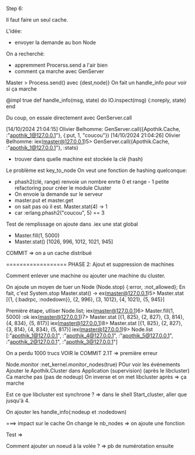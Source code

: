 Step 6:

Il faut faire un seul cache.

L'idée:
- envoyer la demande au bon Node

On a recherché:
- appremment Procerss.send a l'air bien
- comment ça marche avec GenServer

Master >
Process.send() avec {dest,node)}
On fait un handle_info pour voir si ça marche

@impl true
  def handle_info(msg, state) do
    IO.inspect(msg)
    {:noreply, state}
  end

Du coup, on essaie directement avec GenServer.call

[14/10/2024 21:04:15] Olivier Belhomme: GenServer.call({Apothik.Cache, :"apothik_1@127.0.0.1"}, {:put, 1, "coucou"})
[14/10/2024 21:04:26] Olivier Belhomme: iex(master@127.0.0.1)5> GenServer.call({Apothik.Cache, :"apothik_1@127.0.0.1"}, :stats)


- trouver dans quelle machine est stockée la clé (hash)

Le problème est key_to_node
On veut une fonction de hashing quelconque: 
- phash2(clé, range)  renvoie un nombre enrte 0 et range - 1 
petite refactoring pour créer le module Cluster
- On envoie la demande sur le serveur
- master.put et master.get 
- on sait pas où il est. Master.stat(4) -> 1
- car :erlang.phash2("coucou", 5) == 3

Test de remplissage
on ajoute dans .iex une stat global
- Master.fill(1, 5000)
- Master.stat()  [1026, 996, 1012, 1021, 945]

COMMIT => on a un cache distribué

==================
PHASE 2: Ajout et suppression de machines

Comment enlever une machine ou ajouter une machine du cluster.


On ajoute un moyen de tuer un Node (Node.stop)
{:error, :not_allowed}; En fait, c'est System.stop
Master.stat() -> ex(master@127.0.0.1)5> Master.stat
[{1, {:badrpc, :nodedown}}, {2, 996}, {3, 1012}, {4, 1021}, {5, 945}]



Première étape, utliser Node.list;
iex(master@127.0.0.1)6> Master.fill(1, 5000)
:ok
iex(master@127.0.0.1)7> Master.stat
[{1, 825}, {2, 827}, {3, 814}, {4, 834}, {5, 817}]
iex(master@127.0.0.1)8> Master.stat
[{1, 825}, {2, 827}, {3, 814}, {4, 834}, {5, 817}]
iex(master@127.0.0.1)9> Node.list
[:"apothik_1@127.0.0.1", :"apothik_4@127.0.0.1", :"apothik_5@127.0.0.1",
 :"apothik_2@127.0.0.1", :"apothik_3@127.0.0.1"]

 On a perdu 1000 trucs
VOIR le COMMIT 2.1T => première erreur 

Node.monitor :net_kernel.monitor_nodes(true)
POur voir les événements
Ajouter le Apothik.Cluster dans Application (supervision) (après le libcluster)
Ca marche pas (pas de nodeup)
On inverse et on met libcluster après => ça marche

Est ce que libcluster est synchrone ? => dans le shell Start_cluster, aller que jusqu'à 4.

On ajouter les handle_info(:nodeup et :nodedown)

===> impact sur le cache
On change le nb_nodes => on ajoute une fonction

Test => 


Comment ajouter un noeud à la volée ? => pb de numérotation ensuite






